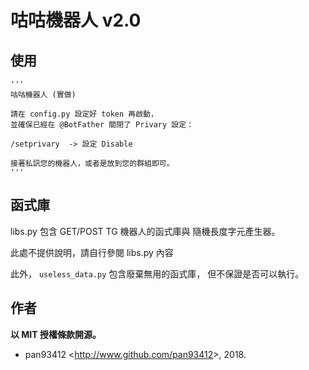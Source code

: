 # 咕咕機器人 v2.0
## 使用
```
'''
咕咕機器人 (實做)

請在 config.py 設定好 token 再啟動，
並確保已經在 @BotFather 關閉了 Privary 設定：

/setprivary  -> 設定 Disable

接著私訊您的機器人，或者是放到您的群組即可。
'''
```

## 函式庫
libs.py 包含 GET/POST TG 機器人的函式庫與
隨機長度字元產生器。

此處不提供說明，請自行參閱 libs.py 內容

此外， `useless_data.py` 包含廢棄無用的函式庫，
但不保證是否可以執行。

## 作者
**以 MIT 授權條款開源。**

- pan93412 \<<http://www.github.com/pan93412>\>, 2018.

